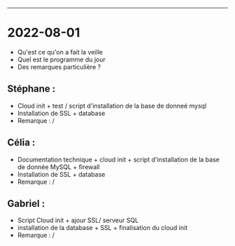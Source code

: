 ___
# 2022-08-01
* Qu'est ce qu'on a fait la veille
* Quel est le programme du jour 
* Des remarques particulière ? 

## Stéphane :
- Cloud init + test / script d'installation de la base de donneé mysql 
- Installation de SSL + database 
- Remarque : / 
## Célia :
- Documentation technique + cloud init + script d'installation de la base de donnée MySQL + firewall
- Installation de SSL + database 
- Remarque : /
## Gabriel :
- Script Cloud init + ajour SSL/ serveur SQL 
- installation de la database + SSL + finalisation du cloud init 
- Remarque : /


